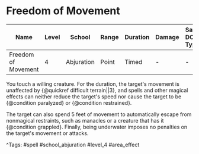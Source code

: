 # Freedom of Movement

| Name | Level | School | Range | Duration | Damage | Save DC & Type |
|------|-------|--------|-------|----------|--------|----------------|
| Freedom of Movement | 4 | Abjuration | Point | Timed | - | - |

You touch a willing creature. For the duration, the target's movement is unaffected by {@quickref difficult terrain||3}, and spells and other magical effects can neither reduce the target's speed nor cause the target to be {@condition paralyzed} or {@condition restrained}.

The target can also spend 5 feet of movement to automatically escape from nonmagical restraints, such as manacles or a creature that has it {@condition grappled}. Finally, being underwater imposes no penalties on the target's movement or attacks.

^Tags: #spell #school_abjuration #level_4 #area_effect
